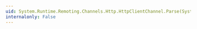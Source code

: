 ```yaml
---
uid: System.Runtime.Remoting.Channels.Http.HttpClientChannel.Parse(System.String,System.String@)
internalonly: False
---
```

